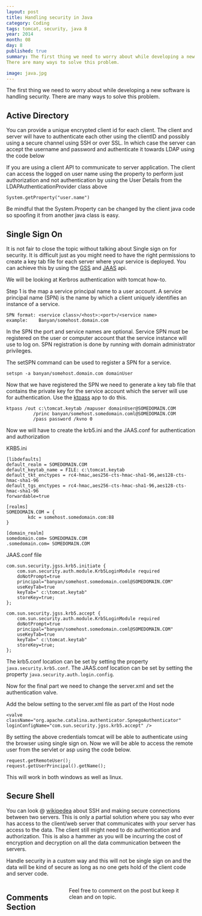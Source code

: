 ```yaml
---
layout: post
title: Handling security in Java
category: Coding
tags: tomcat, security, java 8
year: 2014
month: 08
day: 8
published: true
summary: The first thing we need to worry about while developing a new software is handling security.
There are many ways to solve this problem.

image: java.jpg
---
```

The first thing we need to worry about while developing a new software is handling security.
There are many ways to solve this problem.

Active Directory
---
You can provide a unique encrypted client id for each client. The client and server will have to authenticate each other using the clientID and possibly using a secure channel using SSH or over SSL. In which case the server can accept the username and password and authenticate it towards LDAP using the code below

<script src="https://gist.github.com/vallur/0faa2623676185492e4b.js"></script>

If you are using a client API to communicate to server application. The client can access the logged on user name using the property to perform just authorization and not authentication by using the User Details from the LDAPAuthenticationProvider class above

```
System.getProperty("user.name")
```

Be mindful that the System.Property can be changed by the client java code so spoofing it from another java class is easy.

Single Sign On
---

It is not fair to close the topic without talking about Single sign on for security. It is difficult just as you might need to have the right permissions to create a key tab file for each server where your service is deployed. You can achieve this by using the <a href="http://docs.oracle.com/javase/jndi/tutorial/ldap/security/gssapi.html">GSS</a> and <a href="http://docs.oracle.com/javase/8/docs/technotes/guides/security/jaas/JAASRefGuide.html">JAAS</a> api.

We will be looking at Kerbros authentication with tomcat how-to.

Step 1 is the map a service principal name to a user account. A service principal name (SPN) is the name by which a client uniquely identifies an instance of a service.

```
SPN format: <service class>/<host>:<port>/<service name>
example:    Banyan/somehost.domain.com
```
In the SPN the port and service names are optional. Service SPN must be registered on the user or computer account that the service instance will use to log on. SPN registration is done by running with domain administrator privileges.

The setSPN command can be used to register a SPN for a service.

```
setspn -a banyan/somehost.domain.com domainUser
```
Now that we have registered the SPN we need to generate a key tab file that contains the private key for the service account which the server will use for authentication. Use the <a href="http://technet.microsoft.com/en-us/library/cc753771.aspx">ktpass</a> app to do this.

```
ktpass /out c:\tomcat.keytab /mapuser domainUser@SOMEDOMAIN.COM
          /princ banyan/somehost.somedomain.coml@SOMEDOMAIN.COM
          /pass password /kvno 0
```
Now we will have to create the krb5.ini and the JAAS.conf for authentication and authorization

KRB5.ini

```
[libdefaults]
default_realm = SOMEDOMAIN.COM
default_keytab_name = FILE: c:\tomcat.keytab 
default_tkt_enctypes = rc4-hmac,aes256-cts-hmac-sha1-96,aes128-cts-hmac-sha1-96
default_tgs_enctypes = rc4-hmac,aes256-cts-hmac-sha1-96,aes128-cts-hmac-sha1-96
forwardable=true

[realms]
SOMEDOMAIN.COM = {
        kdc = somehost.somedomain.com:88
}

[domain_realm]
somedomain.com= SOMEDOMAIN.COM
.somedomain.com= SOMEDOMAIN.COM
```
JAAS.conf file
```
com.sun.security.jgss.krb5.initiate {
    com.sun.security.auth.module.Krb5LoginModule required
    doNotPrompt=true
    principal="banyan/somehost.somedomain.coml@SOMEDOMAIN.COM"
    useKeyTab=true
    keyTab=" c:\tomcat.keytab"
    storeKey=true;
};

com.sun.security.jgss.krb5.accept {
    com.sun.security.auth.module.Krb5LoginModule required
    doNotPrompt=true
    principal="banyan/somehost.somedomain.coml@SOMEDOMAIN.COM"
    useKeyTab=true
    keyTab=" c:\tomcat.keytab"
    storeKey=true;
};
```

The krb5.conf location can be set by setting the property ```java.security.krb5.conf```. 
The JAAS.conf location can be set by setting the property ```java.security.auth.login.config```.

Now for the final part we need to change the server.xml and set the authentication valve.

Add the below setting to the server.xml file as part of the Host node 

```
<valve className="org.apache.catalina.authenticator.SpnegoAuthenticator" loginConfigName="com.sun.security.jgss.krb5.accept" />
```

By setting the above credentials tomcat will be able to authenticate using the browser using single sign on. Now we will be able to access the remote user from the servlet or asp using the code below.

```
request.getRemoteUser();
request.getUserPrincipal().getName();
```
This will work in both windows as well as linux.

Secure Shell
---
You can look @ <a href="http://en.wikipedia.org/wiki/Secure_Shell">wikipedea</a> about SSH and making secure connections between two servers. This is only a partial solution where you say who ever has access to the client/web server that communicates with your server has access to the data. The client still might need to do authentication and authorization. This is also a hammer as you will be incurring the cost of encryption and decryption on all the data communication between the servers.

Handle security in a custom way and this will not be single sign on and the data will be kind of secure  as long as no one gets hold of the client code and server code.

<div class="row">	
    <div class="span9 columns">    
		<h2>Comments Section</h2>
	    <p>Feel free to comment on the post but keep it clean and on topic.</p>	
		<div id="disqus_thread"></div>
		<script type="text/javascript">
			/* * * CONFIGURATION VARIABLES: EDIT BEFORE PASTING INTO YOUR WEBPAGE * * */
			var disqus_shortname = 'vallur'; // required: replace example with your forum shortname
			var disqus_identifier = '{{ page.url }}';
			var disqus_url = 'http://erjjones.github.com{{ page.url }}';
			
			/* * * DON'T EDIT BELOW THIS LINE * * */
			(function() {
				var dsq = document.createElement('script'); dsq.type = 'text/javascript'; dsq.async = true;
				dsq.src = 'http://' + disqus_shortname + '.disqus.com/embed.js';
				(document.getElementsByTagName('head')[0] || document.getElementsByTagName('body')[0]).appendChild(dsq);
			})();
		</script>
		<noscript>Please enable JavaScript to view the <a href="http://disqus.com/?ref_noscript">comments powered by Disqus.</a></noscript>
		<a href="http://disqus.com" class="dsq-brlink">blog comments powered by <span class="logo-disqus">Disqus</span></a>
	</div>
</div>

<!-- Twitter -->
<script>!function(d,s,id){var js,fjs=d.getElementsByTagName(s)[0];if(!d.getElementById(id)){js=d.createElement(s);js.id=id;js.src="//platform.twitter.com/widgets.js";fjs.parentNode.insertBefore(js,fjs);}}(document,"script","twitter-wjs");</script>

<!-- Google + -->
<script type="text/javascript">
  (function() {
    var po = document.createElement('script'); po.type = 'text/javascript'; po.async = true;
    po.src = 'https://apis.google.com/js/plusone.js';
    var s = document.getElementsByTagName('script')[0]; s.parentNode.insertBefore(po, s);
  })();
</script>
